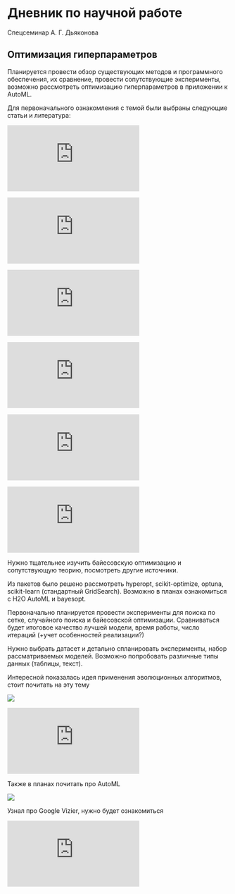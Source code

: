 # Дневник по научной работе
Спецсеминар А. Г. Дьяконова
## Оптимизация гиперпараметров
Планируется провести обзор существующих методов и программного обеспечения, их сравнение, провести сопутствующие эксперименты, возможно рассмотреть оптимизацию гиперпараметров в приложении к AutoML.

Для первоначального ознакомления с темой были выбраны следующие статьи и литература:

![](https://www.automl.org/wp-content/uploads/2019/05/AutoML_Book_Chapter1.pdf)

![](https://proceedings.neurips.cc/paper/2012/file/05311655a15b75fab86956663e1819cd-Paper.pdf)

![](https://arxiv.org/pdf/2111.00513.pdf)

![](https://proceedings.neurips.cc/paper/2011/file/86e8f7ab32cfd12577bc2619bc635690-Paper.pdf)

![](https://arxiv.org/pdf/1502.02127.pdf)

![](https://jmlr.org/papers/volume13/bergstra12a/bergstra12a.pdf)

Нужно тщательнее изучить байесовскую оптимизацию и сопутствующую теорию, посмотреть другие источники.

Из пакетов было решено рассмотреть hyperopt, scikit-optimize, optuna, scikit-learn (стандартный GridSearch). Возможно в планах ознакомиться с H2O AutoML и bayesopt.

Первоначально планируется провести эксперименты для поиска по сетке, случайного поиска и байесовской оптимизации. Сравниваться будет итоговое качество лучшей модели, время работы, число итераций (+учет особенностей реализации?)

Нужно выбрать датасет и детально спланировать эксперименты, набор рассматриваемых моделей. Возможно попробовать различные типы данных (таблицы, текст).

Интересной показалась идея применения эволюционных алгоритмов, стоит почитать на эту тему

![](https://www.researchgate.net/publication/301463804_Optimizing_deep_learning_hyper-parameters_through_an_evolutionary_algorithm)

![](https://arxiv.org/pdf/2011.04434.pdf)

Также в планах почитать про AutoML

![](https://www.automl.org/book/)

Узнал про Google Vizier, нужно будет ознакомиться

![](https://storage.googleapis.com/pub-tools-public-publication-data/pdf/bcb15507f4b52991a0783013df4222240e942381.pdf)
